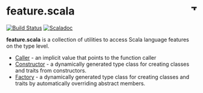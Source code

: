# feature.scala <a href="http://thoughtworks.com/"><img align="right" src="https://www.thoughtworks.com/imgs/tw-logo.png" title="ThoughtWorks" height="15"/></a>

[![Build Status](https://travis-ci.org/ThoughtWorksInc/feature.scala.svg?branch=master)](https://travis-ci.org/ThoughtWorksInc/feature.scala)
[![Scaladoc](https://javadoc.io/badge/com.thoughtworks.feature/unidoc_2.12.svg?label=scaladoc)](https://javadoc.io/page/com.thoughtworks.feature/unidoc_2.12/latest/com/thoughtworks/feature/index.html)

**feature.scala** is a collection of utilities to access Scala language features on the type level.

* [Caller](https://javadoc.io/page/com.thoughtworks.feature/caller_2.12/latest/com/thoughtworks/feature/Caller.html) - an implicit value that points to the function caller
* [Constructor](https://javadoc.io/page/com.thoughtworks.feature/constructor_2.12/latest/com/thoughtworks/feature/Constructor.html) - a dynamically generated type class for creating classes and traits from constructors.
* [Factory](https://javadoc.io/page/com.thoughtworks.feature/factory_2.12/latest/com/thoughtworks/feature/Factory.html) - a dynamically generated type class for creating classes and traits by automatically overriding abstract members.
